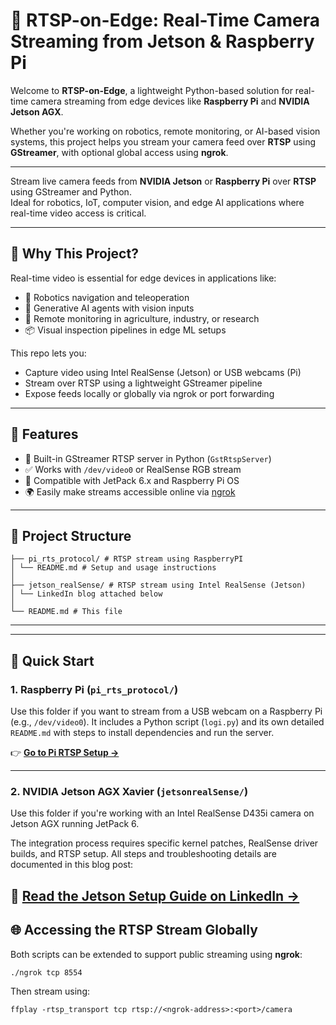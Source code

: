 # 📡 RTSP-on-Edge: Real-Time Camera Streaming from Jetson & Raspberry Pi

Welcome to **RTSP-on-Edge**, a lightweight Python-based solution for real-time camera streaming from edge devices like **Raspberry Pi** and **NVIDIA Jetson AGX**.

Whether you're working on robotics, remote monitoring, or AI-based vision systems, this project helps you stream your camera feed over **RTSP** using **GStreamer**, with optional global access using **ngrok**.

---

Stream live camera feeds from **NVIDIA Jetson** or **Raspberry Pi** over **RTSP** using GStreamer and Python.  
Ideal for robotics, IoT, computer vision, and edge AI applications where real-time video access is critical.

---

## 🧠 Why This Project?

Real-time video is essential for edge devices in applications like:
- 🤖 Robotics navigation and teleoperation
- 🧠 Generative AI agents with vision inputs
- 🌱 Remote monitoring in agriculture, industry, or research
- 📦 Visual inspection pipelines in edge ML setups

This repo lets you:
- Capture video using Intel RealSense (Jetson) or USB webcams (Pi)
- Stream over RTSP using a lightweight GStreamer pipeline
- Expose feeds locally or globally via ngrok or port forwarding

---

## 🚀 Features

- 🔧 Built-in GStreamer RTSP server in Python (`GstRtspServer`)
- ✅ Works with `/dev/video0` or RealSense RGB stream
- 🧩 Compatible with JetPack 6.x and Raspberry Pi OS
- 🌍 Easily make streams accessible online via [ngrok](https://ngrok.com)

---

## 📂 Project Structure
```
├── pi_rts_protocol/ # RTSP stream using RaspberryPI
│ └── README.md # Setup and usage instructions
│
├── jetson_realSense/ # RTSP stream using Intel RealSense (Jetson)
│ └── LinkedIn blog attached below
│
└── README.md # This file
```


---

---

## 🚀 Quick Start

### 1. Raspberry Pi (`pi_rts_protocol/`)

Use this folder if you want to stream from a USB webcam on a Raspberry Pi (e.g., `/dev/video0`). It includes a Python script (`logi.py`) and its own detailed `README.md` with steps to install dependencies and run the server.

👉 [**Go to Pi RTSP Setup →**](./pi_rts_protocol/README.md)

---

### 2. NVIDIA Jetson AGX Xavier (`jetsonrealSense/`)

Use this folder if you're working with an Intel RealSense D435i camera on Jetson AGX running JetPack 6.

The integration process requires specific kernel patches, RealSense driver builds, and RTSP setup. All steps and troubleshooting details are documented in this blog post:

🔗 [**Read the Jetson Setup Guide on LinkedIn →**](https://www.linkedin.com/pulse/realsense-jetpack-6-complete-guide-rtsp-gstreamer-ngrok-shankar-aalqc/?trackingId=iF9%2B%2F%2Bi9SOmE5ifZmypiyQ%3D%3D)
---

## 🌐 Accessing the RTSP Stream Globally

Both scripts can be extended to support public streaming using **ngrok**:

```
./ngrok tcp 8554
```
Then stream using:
```
ffplay -rtsp_transport tcp rtsp://<ngrok-address>:<port>/camera
```

